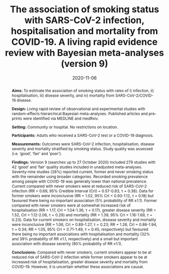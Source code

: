 ---
abstract: |
  **Aims:** To estimate the association of smoking status with rates of i) infection, ii) hospitalisation, iii) disease severity, and iv) mortality from SARS-CoV-2/COVID-19 disease. 

  **Design:** Living rapid review of observational and experimental studies with random-effects hierarchical Bayesian meta-analyses. Published articles and pre-prints were identified via MEDLINE and medRxiv.

  **Setting:** Community or hospital. No restrictions on location.

  **Participants:** Adults who received a SARS-CoV-2 test or a COVID-19 diagnosis.
 
  **Measurements:** Outcomes were SARS-CoV-2 infection, hospitalisation, disease severity and mortality stratified by smoking status. Study quality was assessed (i.e. ‘good’, ‘fair’ and ‘poor’).

  **Findings:** Version 9 (searches up to 27 October 2020) included 279 studies with 42 ‘good’ and ‘fair’ quality studies included in unadjusted meta-analyses. Seventy-nine studies (28%) reported current, former and never smoking status with the remainder using broader categories. Recorded smoking prevalence among people with COVID-19 was generally lower than national prevalence. Current compared with never smokers were at reduced risk of SARS-CoV-2 infection (RR = 0.69, 95% Credible Interval (CrI) = 0.57-0.83, τ = 0.38). Data for former smokers were inconclusive (RR = 1.02, 95% CrI = 0.93-1.12, τ = 0.18) but favoured there being no important association (5% probability of RR ≥1.1). Former compared with never smokers were at somewhat increased risk of hospitalisation (RR = 1.17, CrI = 1.04-1.36, τ = 0.17), greater disease severity (RR = 1.52, CrI = 1.12-2.06, τ = 0.29) and mortality (RR = 1.39, 95% CrI = 1.16-1.69, τ = 0.23). Data for current smokers on hospitalisation, disease severity and mortality were inconclusive (RR = 1.06, CrI = 0.89-1.27, τ = 0.23; RR = 1.26, CrI = 0.86-1.94, τ = 0.34; RR = 1.05, 95% CrI = 0.71-1.49, τ = 0.45, respectively) but favoured there being no important associations with hospitalisation and mortality (32% and 39% probability of RR ≥1.1, respectively) and a small but important association with disease severity (80% probability of RR ≥1.1). 

  **Conclusions:** Compared with never smokers, current smokers appear to be at reduced risk of SARS-CoV-2 infection while former smokers appear to be at increased risk of hospitalisation, greater disease severity and mortality from COVID-19. However, it is uncertain whether these associations are causal.
authors:
- David Simons
- Lion Shahab
- Jamie Brown
- Olga Perski

date: "2020-11-06"
doi: "https://doi.org/10.32388/UJR2AW.10"
featured: false
projects:
- Smoking and COVID
publication: '*Qeios*'
publication_short: ""
publication_types:
- "2"
publishDate: "2020-11-06"
tags:
- Smoking
- COVID
- Epidemiology
title: The association of smoking status with SARS-CoV-2 infection, hospitalisation and mortality from COVID-19. A living rapid evidence review with Bayesian meta-analyses (version 9)
url_code: ""
url_dataset: ""
url_pdf: https://doi.org/10.32388/UJR2AW.10
url_poster: ""
url_project: ""
url_slides: ""
url_source: ""
url_video: ""
---